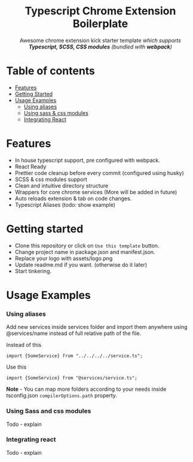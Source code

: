 <h1 align="center">Typescript Chrome Extension Boilerplate</h1>

<p align="center">
Awesome chrome extension kick starter template <i>which supports <b>Typescript, SCSS, CSS modules</b>  (bundled with <b>webpack</b>)</i>
</p>

# Table of contents

- [Features](#features)
- [Getting Started](#getting-started)
- [Usage Examples](#usage-examples)
  - [Using aliases](#using-aliases)
  - [Using sass & css modules](#using-sass-and-css-modules)
  - [Integrating React](#integrating-react)

# Features

- In house typescript support, pre configured with webpack.
- React Ready
- Prettier code cleanup before every commit (configured using husky)
- SCSS & css modules support
- Clean and intuitive directory structure
- Wrappers for core chrome services (More will be added in future)
- Auto reloads extension & tab on code changes.
- Typescript Aliases (todo: show example)

# Getting started

- Clone this repository or click on `Use this template` button.
- Change project name in package.json and manifest.json.
- Replace your logo with assets/logo.png
- Update readme.md if you want. (otherwise do it later)
- Start tinkering.

# Usage Examples

### Using aliases

Add new services inside services folder and import them anywhere using @services/name instead of full relative path of the file.

Instead of this

```
import {SomeService} from "../../../../service.ts";
```

Use this

```
import {SomeService} from "@services/service.ts";
```

<b>Note</b> - You can map more folders according to your needs inside tsconfig.json `compilerOptions.path` property.

### Using Sass and css modules

Todo - explain

### Integrating react

Todo - explain
